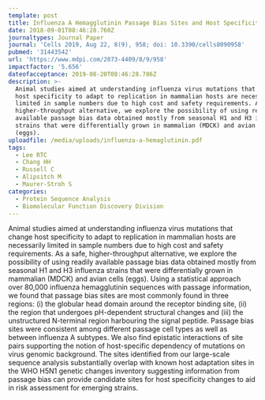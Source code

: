```yaml
---
template: post
title: Influenza A Hemagglutinin Passage Bias Sites and Host Specificity Mutations
date: 2018-09-01T08:46:28.760Z
journaltypes: Journal Paper
journal: 'Cells 2019, Aug 22, 8(9), 958; doi: 10.3390/cells8090958'
pubmed: '31443542'
url: 'https://www.mdpi.com/2073-4409/8/9/958'
impactfactor: '5.656'
dateofacceptance: 2019-08-20T08:46:28.786Z
description: >-
  Animal studies aimed at understanding influenza virus mutations that change
  host specificity to adapt to replication in mammalian hosts are necessarily
  limited in sample numbers due to high cost and safety requirements. As a safe,
  higher-throughput alternative, we explore the possibility of using readily
  available passage bias data obtained mostly from seasonal H1 and H3 influenza
  strains that were differentially grown in mammalian (MDCK) and avian cells
  (eggs). 
uploadfile: /media/uploads/influenza-a-hemaglutinin.pdf
tags:
  - Lee RTC
  - Chang HH
  - Russell C
  - Alipsitch M
  - Maurer-Stroh S
categories:
  - Protein Sequence Analysis
  - Biomolecular Function Discovery Division
---
```

Animal studies aimed at understanding influenza virus mutations that change host specificity to adapt to replication in mammalian hosts are necessarily limited in sample numbers due to high cost and safety requirements. As a safe, higher-throughput alternative, we explore the possibility of using readily available passage bias data obtained mostly from seasonal H1 and H3 influenza strains that were differentially grown in mammalian (MDCK) and avian cells (eggs). Using a statistical approach over 80,000 influenza hemagglutinin sequences with passage information, we found that passage bias sites are most commonly found in three regions: (i) the globular head domain around the receptor binding site, (ii) the region that undergoes pH-dependent structural changes and (iii) the unstructured N-terminal region harbouring the signal peptide. Passage bias sites were consistent among different passage cell types as well as between influenza A subtypes. We also find epistatic interactions of site pairs supporting the notion of host-specific dependency of mutations on virus genomic background. The sites identified from our large-scale sequence analysis substantially overlap with known host adaptation sites in the WHO H5N1 genetic changes inventory suggesting information from passage bias can provide candidate sites for host specificity changes to aid in risk assessment for emerging strains.
